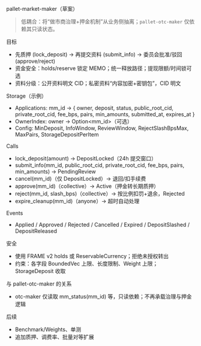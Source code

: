 pallet-market-maker（草案）

> 低耦合：将“做市商治理+押金机制”从业务侧抽离；`pallet-otc-maker` 仅依赖其只读状态。

目标
- 先质押 (lock_deposit) → 再提交资料 (submit_info) → 委员会批准/驳回 (approve/reject)
- 资金安全：holds/reserve 锁定 MEMO；统一释放路径；提现限额/时间锁可选
- 资料分级：公开资料明文 CID；私密资料“内容加密+密钥包”，CID 明文

Storage（示例）
- Applications: mm_id -> { owner, deposit, status, public_root_cid, private_root_cid, fee_bps, pairs, min_amounts, submitted_at, expires_at }
- OwnerIndex: owner -> Option<mm_id>（可选）
- Config: MinDeposit, InfoWindow, ReviewWindow, RejectSlashBpsMax, MaxPairs, StorageDepositPerItem

Calls
- lock_deposit(amount) → DepositLocked（24h 提交窗口）
- submit_info(mm_id, public_root_cid, private_root_cid, fee_bps, pairs, min_amounts) → PendingReview
- cancel(mm_id)（仅 DepositLocked）→ 退回/扣手续费
- approve(mm_id)（collective）→ Active（押金转长期质押）
- reject(mm_id, slash_bps)（collective）→ 按比例扣罚+退余，Rejected
- expire_cleanup(mm_id)（anyone）→ 超时自动处理

Events
- Applied / Approved / Rejected / Cancelled / Expired / DepositSlashed / DepositReleased

安全
- 使用 FRAME v2 holds 或 ReservableCurrency；拒绝未授权转出
- 约束：各字段 BoundedVec 上限、长度限制、Weight 上限；StorageDeposit 收取

与 pallet-otc-maker 的关系
- otc-maker 仅读取 mm_status(mm_id) 等，只读依赖；不再承载治理与押金逻辑

后续
- Benchmark/Weights、单测
- 追加质押、调费率、批量对等扩展

